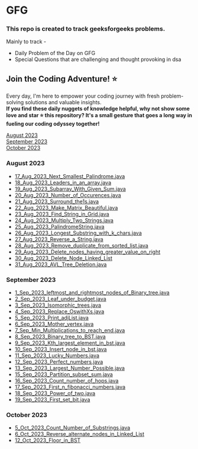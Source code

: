 # GFG
### This repo is created to track geeksforgeeks problems.

Mainly to track -
- Daily Problem of the Day on GFG
- Special Questions that are challenging and thought provoking in dsa

## Join the Coding Adventure! ⭐️

Every day, I'm here to empower your coding journey with fresh problem-solving solutions and valuable insights.  
**If you find these daily nuggets of knowledge helpful, why not show some love and star ⭐️ this repository? It's a small gesture that goes a long way in fueling our coding odyssey together!**

[August 2023](#august-2023)  
[September 2023](#september-2023)  
[October 2023](#october-2023)

### August 2023  
- [17_Aug_2023_Next_Smallest_Palindrome.java](https://github.com/divi-259/GFG/blob/main/Daily_GFG/August%202023%20POTD/17_Aug_2023_Next_Smallest_Palindrome.java)
- [18_Aug_2023_Leaders_in_an_array.java](https://github.com/divi-259/GFG/blob/main/Daily_GFG/August%202023%20POTD/18_Aug_2023_Leaders_in_an_array.java)
- [19_Aug_2023_Subarray_With_Given_Sum.java](https://github.com/divi-259/GFG/blob/main/Daily_GFG/August%202023%20POTD/19_Aug_2023_Subarray_With_Given_Sum.java)
- [20_Aug_2023_Number_of_Occurences.java](https://github.com/divi-259/GFG/blob/main/Daily_GFG/August%202023%20POTD/20_Aug_2023_Number_of_Occurences.java)
- [21_Aug_2023_Surround_the1s.java](https://github.com/divi-259/GFG/blob/main/Daily_GFG/August%202023%20POTD/21_Aug_2023_Surround_the1s.java)
- [22_Aug_2023_Make_Matrix_Beautiful.java](https://github.com/divi-259/GFG/blob/main/Daily_GFG/August%202023%20POTD/22_Aug_2023_Make_Matrix_Beautiful.java)
- [23_Aug_2023_Find_String_in_Grid.java](https://github.com/divi-259/GFG/blob/main/Daily_GFG/August%202023%20POTD/23_Aug_2023_Find_String_in_Grid.java)
- [24_Aug_2023_Multiply_Two_Strings.java](https://github.com/divi-259/GFG/blob/main/Daily_GFG/August%202023%20POTD/24_Aug_2023_Multiply_Two_Strings.java)
- [25_Aug_2023_PalindromeString.java](https://github.com/divi-259/GFG/blob/main/Daily_GFG/August%202023%20POTD/25_Aug_2023_PalindromeString.java)
- [26_Aug_2023_Longest_Substring_with_k_chars.java](https://github.com/divi-259/GFG/blob/main/Daily_GFG/August%202023%20POTD/26_Aug_2023_Longest_Substring_with_k_chars.java)
- [27_Aug_2023_Reverse_a_String.java](https://github.com/divi-259/GFG/blob/main/Daily_GFG/August%202023%20POTD/27_Aug_2023_Reverse_a_String.java)
- [28_Aug_2023_Remove_duplicate_from_sorted_list.java](https://github.com/divi-259/GFG/blob/main/Daily_GFG/August%202023%20POTD/28_Aug_2023_Remove_duplicate_from_sorted_list.java)
- [29_Aug_2023_Delete_nodes_having_greater_value_on_right](https://github.com/divi-259/GFG/blob/main/Daily_GFG/August%202023%20POTD/29_Aug_2023_Delete_nodes_having_greater_value_on_right.java)
- [30_Aug_2023_Delete_Node_Linked_List](https://github.com/divi-259/GFG/blob/main/Daily_GFG/August%202023%20POTD/30_Aug_2023_Delete_Node_Linked_List.java)
- [31_Aug_2023_AVL_Tree_Deletion.java](https://github.com/divi-259/GFG/blob/main/Daily_GFG/August%202023%20POTD/31_Aug_2023_AVL_Tree_Deletion.java)  


### September 2023  
- [1_Sep_2023_leftmost_and_rightmost_nodes_of_Binary_tree.java](https://github.com/divi-259/GFG/blob/main/Daily_GFG/September%202023%20POTD/1_Sep_2023_leftmost_and_rightmost_nodes_of_Binary_tree.java)
- [2_Sep_2023_Leaf_under_budget.java](https://github.com/divi-259/GFG/blob/main/Daily_GFG/September%202023%20POTD/2_Sep_2023_Leaf_under_budget.java)
- [3_Sep_2023_Isomorphic_trees.java](https://github.com/divi-259/GFG/blob/main/Daily_GFG/September%202023%20POTD/3_Sep_2023_Isomorphic_trees.java)
- [4_Sep_2023_Replace_OswithXs.java](https://github.com/divi-259/GFG/blob/main/Daily_GFG/September%202023%20POTD/4_Sep_2023_Replace_OswithXs.java)
- [5_Sep_2023_Print_adjList.java](https://github.com/divi-259/GFG/blob/main/Daily_GFG/September%202023%20POTD/5_Sep_2023_Print_adjList.java)
- [6_Sep_2023_Mother_vertex.java](https://github.com/divi-259/GFG/blob/main/Daily_GFG/September%202023%20POTD/6_Sep_2023_Mother_vertex.java)
- [7_Sep_Min_Multiplications_to_reach_end.java](https://github.com/divi-259/GFG/blob/main/Daily_GFG/September%202023%20POTD/7_Sep_Min_Multiplications_to_reach_end.java)
- [8_Sep_2023_Binary_tree_to_BST.java](https://github.com/divi-259/GFG/blob/main/Daily_GFG/September%202023%20POTD/8_Sep_2023_Binary_tree_to_BST.java)
- [9_Sep_2023_Kth_largest_element_in_bst.java](https://github.com/divi-259/GFG/blob/main/Daily_GFG/September%202023%20POTD/9_Sep_2023_Kth_largest_element_in_bst.java)
- [10_Sep_2023_Insert_node_in_bst.java](https://github.com/divi-259/GFG/blob/main/Daily_GFG/September%202023%20POTD/10_Sep_2023_Insert_node_in_bst.java)
- [11_Sep_2023_Lucky_Numbers.java](https://github.com/divi-259/GFG/blob/main/Daily_GFG/September%202023%20POTD/11_Sep_2023_Lucky_Numbers.java)
- [12_Sep_2023_Perfect_numbers.java](https://github.com/divi-259/GFG/blob/main/Daily_GFG/September%202023%20POTD/12_Sep_2023_Perfect_numbers.java)
- [13_Sep_2023_Largest_Number_Possible.java](https://github.com/divi-259/GFG/blob/main/Daily_GFG/September%202023%20POTD/13_Sep_2023_Largest_Number_Possible.java)
- [15_Sep_2023_Partition_subset_sum.java](https://github.com/divi-259/GFG/blob/main/Daily_GFG/September%202023%20POTD/15_Sep_2023_Partition_subset_sum.java)
- [16_Sep_2023_Count_number_of_hops.java](https://github.com/divi-259/GFG/blob/main/Daily_GFG/September%202023%20POTD/16_Sep_2023_Count_number_of_hops.java)
- [17_Sep_2023_First_n_fibonacci_numbers.java](https://github.com/divi-259/GFG/blob/main/Daily_GFG/September%202023%20POTD/17_Sep_2023_First_n_fibonacci_numbers.java)
- [18_Sep_2023_Power_of_two.java](https://github.com/divi-259/GFG/blob/main/Daily_GFG/September%202023%20POTD/18_Sep_2023_Power_of_two.java)
- [19_Sep_2023_First_set_bit.java](https://github.com/divi-259/GFG/blob/main/Daily_GFG/September%202023%20POTD/19_Sep_2023_First_set_bit.java)  

### October 2023  
- [5_Oct_2023_Count_Number_of_Substrings.java](https://github.com/divi-259/GFG/blob/main/Daily_GFG/October%202023%20POTD/5_Oct_2023_Count_Number_of_Substrings.java)
- [6_Oct_2023_Reverse_alternate_nodes_in_Linked_List](https://github.com/divi-259/GFG/blob/main/Daily_GFG/October%202023%20POTD/6_Oct_2023_Reverse_alternate_nodes_in_Linked_List.java)
- [12_Oct_2023_Floor_in_BST](https://github.com/divi-259/GFG/blob/main/Daily_GFG/October%202023%20POTD/12_Oct_2023_Floor_in_BST.java)